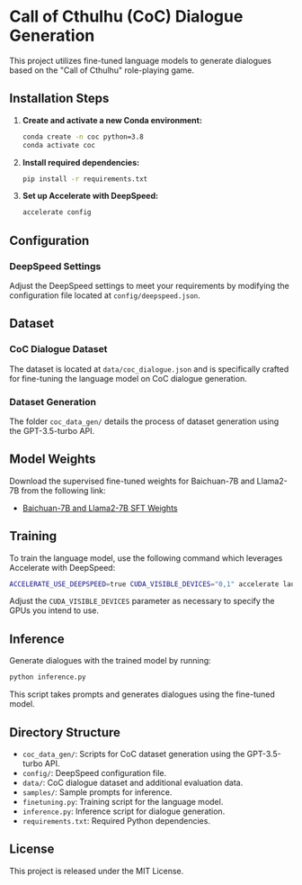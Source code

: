 # Call of Cthulhu (CoC) Dialogue Generation

This project utilizes fine-tuned language models to generate dialogues based on the "Call of Cthulhu" role-playing game.

## Installation Steps

1. **Create and activate a new Conda environment:**
   ```bash
   conda create -n coc python=3.8
   conda activate coc
   ```
2. **Install required dependencies:**
   ```bash
   pip install -r requirements.txt
   ```
3. **Set up Accelerate with DeepSpeed:**
   ```bash
   accelerate config
   ```

## Configuration

### DeepSpeed Settings

Adjust the DeepSpeed settings to meet your requirements by modifying the configuration file located at `config/deepspeed.json`.

## Dataset

### CoC Dialogue Dataset

The dataset is located at `data/coc_dialogue.json` and is specifically crafted for fine-tuning the language model on CoC dialogue generation.

### Dataset Generation

The folder `coc_data_gen/` details the process of dataset generation using the GPT-3.5-turbo API.

## Model Weights

Download the supervised fine-tuned weights for Baichuan-7B and Llama2-7B from the following link:
- [Baichuan-7B and Llama2-7B SFT Weights](https://pan.quark.cn/s/b6ce9a5fa2ae)

## Training

To train the language model, use the following command which leverages Accelerate with DeepSpeed:
```bash
ACCELERATE_USE_DEEPSPEED=true CUDA_VISIBLE_DEVICES="0,1" accelerate launch finetuning.py
```
Adjust the `CUDA_VISIBLE_DEVICES` parameter as necessary to specify the GPUs you intend to use.

## Inference

Generate dialogues with the trained model by running:
```bash
python inference.py
```
This script takes prompts and generates dialogues using the fine-tuned model.

## Directory Structure

- `coc_data_gen/`: Scripts for CoC dataset generation using the GPT-3.5-turbo API.
- `config/`: DeepSpeed configuration file.
- `data/`: CoC dialogue dataset and additional evaluation data.
- `samples/`: Sample prompts for inference.
- `finetuning.py`: Training script for the language model.
- `inference.py`: Inference script for dialogue generation.
- `requirements.txt`: Required Python dependencies.

## License

This project is released under the MIT License.

